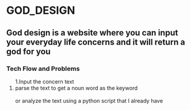 # GOD_DESIGN
<h2>God design is a website where you can input your everyday life concerns and it will return a god for you</h2>

<h3>Tech Flow and Problems</h3>
<p><ol>1.Input the concern text<br><li>parse the text to get a noun word as the keyword</li><br>or analyze the text using a python script that I already have</ol></p>
